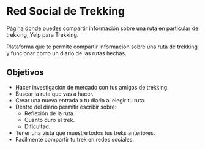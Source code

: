 # Red Social de Trekking

Página donde puedes compartir información sobre una ruta en particular de trekking, Yelp para Trekking.

Plataforma que te permite compartir información sobre una ruta de trekking y funcionar como un diario de las rutas hechas.

## Objetivos

- Hacer investigación de mercado con tus amigos de trekking.
- Buscar la ruta que vas a hacer.
- Crear una nueva entrada a tu diario al elegir tu ruta.
- Dentro del diario permitir escribir sobre:
    - Reflexión de la ruta.
    - Cuanto duro el trek.
    - Dificultad.
- Tener una vista que muestre todos tus treks anteriores.
- Facilmente compartir tu trek en redes sociales.
